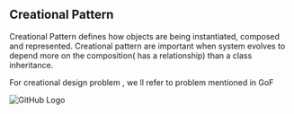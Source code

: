 ## Creational Pattern

Creational Pattern defines how objects are being instantiated, composed and represented. Creational pattern are important when system evolves to depend more on the composition( has a relationship) than a class inheritance.


For creational design problem , we ll refer to problem mentioned in GoF 

![GitHub Logo](/resources/images/maze-problrem.png)